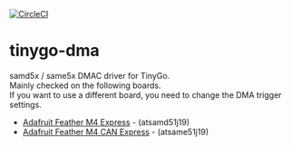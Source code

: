 [![CircleCI](https://circleci.com/gh/sago35/tinygo-dma/tree/main.svg?style=svg)](https://circleci.com/gh/sago35/tinygo-dma/tree/main)

# tinygo-dma

samd5x / same5x DMAC driver for TinyGo.  
Mainly checked on the following boards.  
If you want to use a different board, you need to change the DMA trigger settings.  

* [Adafruit Feather M4 Express](https://www.adafruit.com/product/3857) - (atsamd51j19)
* [Adafruit Feather M4 CAN Express](https://www.adafruit.com/product/4759) - (atsame51j19)
